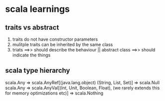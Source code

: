 # scala learnings
## traits vs abstract
1) traits do not have constructor parameters
2) mulitple traits can be inherited by the same class
3) triats ==>> should describe the behaviour || abstract class ==>> should indicate the things

## scala type hierarchy
scala.Any => scala.AnyRef[(java.lang.object) (String, List, Set)] => scala.Null <br>
scala.Any => scala.AnyVal[(Int, Unit, Boolean, Float), (we rarely extends this for memory optimizations etc)] => scala.Nothing
